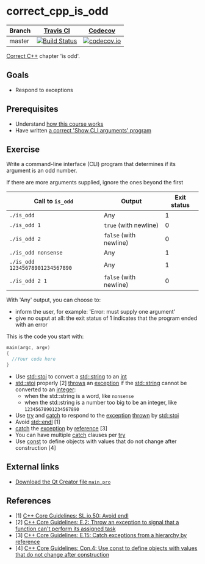 # correct_cpp_is_odd

Branch|[Travis CI](https://travis-ci.org)|[Codecov](https://www.codecov.io)
---|---|---
master|[![Build Status](https://travis-ci.org/richelbilderbeek/correct_cpp_is_odd.svg?branch=master)](https://travis-ci.org/richelbilderbeek/correct_cpp_is_odd)|[![codecov.io](https://codecov.io/github/richelbilderbeek/correct_cpp_is_odd/coverage.svg?branch=master)](https://codecov.io/github/richelbilderbeek/correct_cpp_is_odd/branch/master)

[Correct C++](https://github.com/richelbilderbeek/correct_cpp) chapter 'is odd'.

## Goals

 * Respond to exceptions

## Prerequisites

 * Understand [how this course works](https://github.com/richelbilderbeek/correct_cpp/blob/master/how_this_course_works.md)
 * Have written [a correct 'Show CLI arguments' program](https://github.com/richelbilderbeek/correct_cpp_show_args)

## Exercise

Write a command-line interface (CLI) program that determines if its argument is an odd number.

If there are more arguments supplied, ignore the ones beyond the first

Call to `is_odd`|Output|Exit status
---|---|---
`./is_odd`|Any|1
`./is_odd 1`|`true` (with newline)|0
`./is_odd 2`|`false` (with newline)|0
`./is_odd nonsense`|Any|1
`./is_odd 12345678901234567890`|Any|1
`./is_odd 2 1`|`false` (with newline)|0

With 'Any' output, you can choose to:

 * inform the user, for example: 'Error: must supply one argument'
 * give no ouput at all: the exit status of 1 indicates that the program ended with an error

This is the code you start with:

```c++
main(argc, argv)
{
  //Your code here
}
```

 * Use [std::stoi](https://github.com/richelbilderbeek/cpp/blob/master/content/CppStdStoi.md) to convert a [std::string](https://github.com/richelbilderbeek/cpp/blob/master/content/CppStdString.md) to an [int](https://github.com/richelbilderbeek/cpp/blob/master/content/CppInt.md)
 * [std::stoi](https://github.com/richelbilderbeek/cpp/blob/master/content/CppStdStoi.md) properly [2] [throws](https://github.com/richelbilderbeek/cpp/blob/master/content/CppThrow.md) an [exception](https://github.com/richelbilderbeek/cpp/blob/master/content/CppException.md) if the [std::string](https://github.com/richelbilderbeek/cpp/blob/master/content/CppStdString.md) cannot be converted to an [integer](https://github.com/richelbilderbeek/cpp/blob/master/content/CppInt.md):
    * when the std::string is a word, like `nonsense`
    * when the std::string is a number too big to be an integer, like `12345678901234567890`
 * Use [try](https://github.com/richelbilderbeek/cpp/blob/master/content/CppTry.md) and [catch](https://github.com/richelbilderbeek/cpp/blob/master/content/CppCatch.md) to respond to the [exception](https://github.com/richelbilderbeek/cpp/blob/master/content/CppException.md) [thrown](https://github.com/richelbilderbeek/cpp/blob/master/content/CppThrow.md) by [std::stoi](https://github.com/richelbilderbeek/cpp/blob/master/content/CppStdStoi.md)
 * Avoid [std::endl](https://github.com/richelbilderbeek/cpp/blob/master/content/CppStdEndl.md) [1]
 * [catch](https://github.com/richelbilderbeek/cpp/blob/master/content/CppCatch.md) the [exception](https://github.com/richelbilderbeek/cpp/blob/master/content/CppException.md) by [reference](https://github.com/richelbilderbeek/cpp/blob/master/content/CppReference.md) [3]
 * You can have multiple [catch](https://github.com/richelbilderbeek/cpp/blob/master/content/CppCatch.md) clauses per [try](https://github.com/richelbilderbeek/cpp/blob/master/content/CppTry.md)
 * Use [const](https://github.com/richelbilderbeek/cpp/blob/master/content/CppConst.md) to define objects with values that do not change after construction [4]

## External links

 * [Download the Qt Creator file `main.pro`](https://raw.githubusercontent.com/richelbilderbeek/correct_cpp/master/shared/main.pro)

## References

 * [1] [C++ Core Guidelines: SL.io.50: Avoid endl](https://github.com/isocpp/CppCoreGuidelines/blob/master/CppCoreGuidelines.md#Rio-endl)
 * [2] [C++ Core Guidelines: E.2: Throw an exception to signal that a function can't perform its assigned task](https://github.com/isocpp/CppCoreGuidelines/blob/master/CppCoreGuidelines.md#e2-throw-an-exception-to-signal-that-a-function-cant-perform-its-assigned-task)
 * [3] [C++ Core Guidelines: E.15: Catch exceptions from a hierarchy by reference](https://github.com/isocpp/CppCoreGuidelines/blob/master/CppCoreGuidelines.md#Re_catch)
 * [4] [C++ Core Guidelines: Con.4: Use const to define objects with values that do not change after construction](https://github.com/isocpp/CppCoreGuidelines/blob/master/CppCoreGuidelines.md#con4-use-const-to-define-objects-with-values-that-do-not-change-after-construction)
